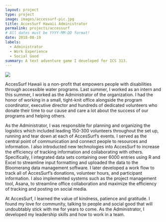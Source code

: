 ```yaml
---
layout: project
type: project
image: images/accessurf-pic.jpg
title: AccesSurf Hawaii Administrator
permalink: projects/accessurf
# All dates must be YYYY-MM-DD format!
date: 2018-08-19
labels:
  - Administrator
  - Work Experience
  - Social Good
summary: A text adventure game I developed for ICS 313.
---
```


<img class="ui image" src="{{ site.baseurl }}/images/accessurf-pic.png">

AccesSurf Hawaii is a non-profit that empowers people with disabilities through accessible water programs. Last summer, I worked as an intern and this summer, I worked as the Administrator of the organization. I had the honor of working in a small, tight-knit office alongside the program coordinator, executive director and hundreds of dedicated volunteers who donate their time to our cause and care a lot about the success of our programs and helping others. 

As the Administrator, I was responsible for planning and organizing the logistics which included leading 150-300 volunteers throughout the set up, running and tear down at each of AccesSurf’s events. I served as the central point of communication and connect people to resources and information. I also introducted new technologies into AccesSurf to increase the efficiency of tracking information and collaborating with others. Specifically, I integrated data sets containing over 6000 entries using R and Excel to streamline input formatting and uploaded the data to the Bloomerang data management software. I later developed a work flow to track all of AccesSurf’s donations, volunteer hours, and participant information. I also implemented systems such as the project management tool, Asana, to streamline office collaboration and maximize the efficiency of tracking and posting on social media.

At AccesSurf, I learned the value of kindness, patience and gratitude. I found my love for community, talking to people and social good that will undoubtably stick with me for years to come. As the Administrator, I developed my leadership skills and how to work in a team. 


